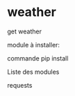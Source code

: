 # weather
get weather

module à installer:

commande
pip install <package name>

Liste des modules

requests